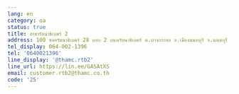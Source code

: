 ```yaml
---
lang: en
category: oa
status: true
title: สาขารัตนาธิเบศร์ 2
address: 100 ซอยรัตนาธิเบศร์ 28 แยก 2 ถนนรัตนาธิเบศร์ ต.บางกระสอ อ.เมืองนนทบุรี จ.นนทบุรี 11000
tel_display: 064-002-1396
tel: '0640021396'
line_display: '@thamc.rtb2'
line_url: https://lin.ee/GASAtXS
email: customer.rtb2@thamc.co.th
code: '25'
---
```

